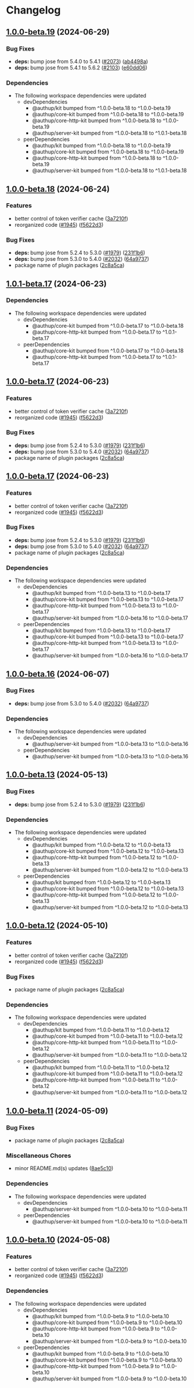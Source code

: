 # Changelog

## [1.0.0-beta.19](https://github.com/authup/authup/compare/v1.0.0-beta.18...v1.0.0-beta.19) (2024-06-29)


### Bug Fixes

* **deps:** bump jose from 5.4.0 to 5.4.1 ([#2073](https://github.com/authup/authup/issues/2073)) ([ab4498a](https://github.com/authup/authup/commit/ab4498a26c29b7c9824a4c120770e5faea721da3))
* **deps:** bump jose from 5.4.1 to 5.6.2 ([#2103](https://github.com/authup/authup/issues/2103)) ([e60dd06](https://github.com/authup/authup/commit/e60dd06aadac1fc945a6f984950b71910cdcdb61))


### Dependencies

* The following workspace dependencies were updated
  * devDependencies
    * @authup/kit bumped from ^1.0.0-beta.18 to ^1.0.0-beta.19
    * @authup/core-kit bumped from ^1.0.0-beta.18 to ^1.0.0-beta.19
    * @authup/core-http-kit bumped from ^1.0.0-beta.18 to ^1.0.0-beta.19
    * @authup/server-kit bumped from ^1.0.0-beta.18 to ^1.0.1-beta.18
  * peerDependencies
    * @authup/kit bumped from ^1.0.0-beta.18 to ^1.0.0-beta.19
    * @authup/core-kit bumped from ^1.0.0-beta.18 to ^1.0.0-beta.19
    * @authup/core-http-kit bumped from ^1.0.0-beta.18 to ^1.0.0-beta.19
    * @authup/server-kit bumped from ^1.0.0-beta.18 to ^1.0.1-beta.18

## [1.0.0-beta.18](https://github.com/authup/authup/compare/v1.0.0-beta.18...v1.0.0-beta.18) (2024-06-24)


### Features

* better control of token verifier cache ([3a7210f](https://github.com/authup/authup/commit/3a7210fb3179b5fd48e792f7874fab6c981224d0))
* reorganized code ([#1945](https://github.com/authup/authup/issues/1945)) ([f5622d3](https://github.com/authup/authup/commit/f5622d3d75c83bdbb5e89ef82ae5ce2aa56416e6))


### Bug Fixes

* **deps:** bump jose from 5.2.4 to 5.3.0 ([#1979](https://github.com/authup/authup/issues/1979)) ([231f1b6](https://github.com/authup/authup/commit/231f1b6dde1e9567b2586ff77ab05867c51d416e))
* **deps:** bump jose from 5.3.0 to 5.4.0 ([#2032](https://github.com/authup/authup/issues/2032)) ([64a9737](https://github.com/authup/authup/commit/64a9737b7317e9dfb04d8b542dad29e495306289))
* package name of plugin packages ([2c8a5ca](https://github.com/authup/authup/commit/2c8a5cab37b9483af57f94151e9a43b9d4decb10))

## [1.0.1-beta.17](https://github.com/authup/authup/compare/v1.0.0-beta.17...v1.0.1-beta.17) (2024-06-23)


### Dependencies

* The following workspace dependencies were updated
  * devDependencies
    * @authup/core-kit bumped from ^1.0.0-beta.17 to ^1.0.0-beta.18
    * @authup/core-http-kit bumped from ^1.0.0-beta.17 to ^1.0.1-beta.17
  * peerDependencies
    * @authup/core-kit bumped from ^1.0.0-beta.17 to ^1.0.0-beta.18
    * @authup/core-http-kit bumped from ^1.0.0-beta.17 to ^1.0.1-beta.17

## [1.0.0-beta.17](https://github.com/authup/authup/compare/v1.0.0-beta.17...v1.0.0-beta.17) (2024-06-23)


### Features

* better control of token verifier cache ([3a7210f](https://github.com/authup/authup/commit/3a7210fb3179b5fd48e792f7874fab6c981224d0))
* reorganized code ([#1945](https://github.com/authup/authup/issues/1945)) ([f5622d3](https://github.com/authup/authup/commit/f5622d3d75c83bdbb5e89ef82ae5ce2aa56416e6))


### Bug Fixes

* **deps:** bump jose from 5.2.4 to 5.3.0 ([#1979](https://github.com/authup/authup/issues/1979)) ([231f1b6](https://github.com/authup/authup/commit/231f1b6dde1e9567b2586ff77ab05867c51d416e))
* **deps:** bump jose from 5.3.0 to 5.4.0 ([#2032](https://github.com/authup/authup/issues/2032)) ([64a9737](https://github.com/authup/authup/commit/64a9737b7317e9dfb04d8b542dad29e495306289))
* package name of plugin packages ([2c8a5ca](https://github.com/authup/authup/commit/2c8a5cab37b9483af57f94151e9a43b9d4decb10))

## [1.0.0-beta.17](https://github.com/authup/authup/compare/v1.0.0-beta.16...v1.0.0-beta.17) (2024-06-23)


### Features

* better control of token verifier cache ([3a7210f](https://github.com/authup/authup/commit/3a7210fb3179b5fd48e792f7874fab6c981224d0))
* reorganized code ([#1945](https://github.com/authup/authup/issues/1945)) ([f5622d3](https://github.com/authup/authup/commit/f5622d3d75c83bdbb5e89ef82ae5ce2aa56416e6))


### Bug Fixes

* **deps:** bump jose from 5.2.4 to 5.3.0 ([#1979](https://github.com/authup/authup/issues/1979)) ([231f1b6](https://github.com/authup/authup/commit/231f1b6dde1e9567b2586ff77ab05867c51d416e))
* **deps:** bump jose from 5.3.0 to 5.4.0 ([#2032](https://github.com/authup/authup/issues/2032)) ([64a9737](https://github.com/authup/authup/commit/64a9737b7317e9dfb04d8b542dad29e495306289))
* package name of plugin packages ([2c8a5ca](https://github.com/authup/authup/commit/2c8a5cab37b9483af57f94151e9a43b9d4decb10))


### Dependencies

* The following workspace dependencies were updated
  * devDependencies
    * @authup/kit bumped from ^1.0.0-beta.13 to ^1.0.0-beta.17
    * @authup/core-kit bumped from ^1.0.0-beta.13 to ^1.0.0-beta.17
    * @authup/core-http-kit bumped from ^1.0.0-beta.13 to ^1.0.0-beta.17
    * @authup/server-kit bumped from ^1.0.0-beta.16 to ^1.0.0-beta.17
  * peerDependencies
    * @authup/kit bumped from ^1.0.0-beta.13 to ^1.0.0-beta.17
    * @authup/core-kit bumped from ^1.0.0-beta.13 to ^1.0.0-beta.17
    * @authup/core-http-kit bumped from ^1.0.0-beta.13 to ^1.0.0-beta.17
    * @authup/server-kit bumped from ^1.0.0-beta.16 to ^1.0.0-beta.17

## [1.0.0-beta.16](https://github.com/authup/authup/compare/v1.0.0-beta.13...v1.0.0-beta.16) (2024-06-07)


### Bug Fixes

* **deps:** bump jose from 5.3.0 to 5.4.0 ([#2032](https://github.com/authup/authup/issues/2032)) ([64a9737](https://github.com/authup/authup/commit/64a9737b7317e9dfb04d8b542dad29e495306289))


### Dependencies

* The following workspace dependencies were updated
  * devDependencies
    * @authup/server-kit bumped from ^1.0.0-beta.13 to ^1.0.0-beta.16
  * peerDependencies
    * @authup/server-kit bumped from ^1.0.0-beta.13 to ^1.0.0-beta.16

## [1.0.0-beta.13](https://github.com/authup/authup/compare/v1.0.0-beta.12...v1.0.0-beta.13) (2024-05-13)


### Bug Fixes

* **deps:** bump jose from 5.2.4 to 5.3.0 ([#1979](https://github.com/authup/authup/issues/1979)) ([231f1b6](https://github.com/authup/authup/commit/231f1b6dde1e9567b2586ff77ab05867c51d416e))


### Dependencies

* The following workspace dependencies were updated
  * devDependencies
    * @authup/kit bumped from ^1.0.0-beta.12 to ^1.0.0-beta.13
    * @authup/core-kit bumped from ^1.0.0-beta.12 to ^1.0.0-beta.13
    * @authup/core-http-kit bumped from ^1.0.0-beta.12 to ^1.0.0-beta.13
    * @authup/server-kit bumped from ^1.0.0-beta.12 to ^1.0.0-beta.13
  * peerDependencies
    * @authup/kit bumped from ^1.0.0-beta.12 to ^1.0.0-beta.13
    * @authup/core-kit bumped from ^1.0.0-beta.12 to ^1.0.0-beta.13
    * @authup/core-http-kit bumped from ^1.0.0-beta.12 to ^1.0.0-beta.13
    * @authup/server-kit bumped from ^1.0.0-beta.12 to ^1.0.0-beta.13

## [1.0.0-beta.12](https://github.com/authup/authup/compare/v1.0.0-beta.11...v1.0.0-beta.12) (2024-05-10)


### Features

* better control of token verifier cache ([3a7210f](https://github.com/authup/authup/commit/3a7210fb3179b5fd48e792f7874fab6c981224d0))
* reorganized code ([#1945](https://github.com/authup/authup/issues/1945)) ([f5622d3](https://github.com/authup/authup/commit/f5622d3d75c83bdbb5e89ef82ae5ce2aa56416e6))


### Bug Fixes

* package name of plugin packages ([2c8a5ca](https://github.com/authup/authup/commit/2c8a5cab37b9483af57f94151e9a43b9d4decb10))


### Dependencies

* The following workspace dependencies were updated
  * devDependencies
    * @authup/kit bumped from ^1.0.0-beta.11 to ^1.0.0-beta.12
    * @authup/core-kit bumped from ^1.0.0-beta.11 to ^1.0.0-beta.12
    * @authup/core-http-kit bumped from ^1.0.0-beta.11 to ^1.0.0-beta.12
    * @authup/server-kit bumped from ^1.0.0-beta.11 to ^1.0.0-beta.12
  * peerDependencies
    * @authup/kit bumped from ^1.0.0-beta.11 to ^1.0.0-beta.12
    * @authup/core-kit bumped from ^1.0.0-beta.11 to ^1.0.0-beta.12
    * @authup/core-http-kit bumped from ^1.0.0-beta.11 to ^1.0.0-beta.12
    * @authup/server-kit bumped from ^1.0.0-beta.11 to ^1.0.0-beta.12

## [1.0.0-beta.11](https://github.com/authup/authup/compare/v1.0.0-beta.10...v1.0.0-beta.11) (2024-05-09)


### Bug Fixes

* package name of plugin packages ([2c8a5ca](https://github.com/authup/authup/commit/2c8a5cab37b9483af57f94151e9a43b9d4decb10))


### Miscellaneous Chores

* minor README.md(s) updates ([8ae5c10](https://github.com/authup/authup/commit/8ae5c10d178745ad1921dfdaba9c7487944e42c0))


### Dependencies

* The following workspace dependencies were updated
  * devDependencies
    * @authup/server-kit bumped from ^1.0.0-beta.10 to ^1.0.0-beta.11
  * peerDependencies
    * @authup/server-kit bumped from ^1.0.0-beta.10 to ^1.0.0-beta.11

## [1.0.0-beta.10](https://github.com/authup/authup/compare/v1.0.0-beta.9...v1.0.0-beta.10) (2024-05-08)


### Features

* better control of token verifier cache ([3a7210f](https://github.com/authup/authup/commit/3a7210fb3179b5fd48e792f7874fab6c981224d0))
* reorganized code ([#1945](https://github.com/authup/authup/issues/1945)) ([f5622d3](https://github.com/authup/authup/commit/f5622d3d75c83bdbb5e89ef82ae5ce2aa56416e6))


### Dependencies

* The following workspace dependencies were updated
  * devDependencies
    * @authup/kit bumped from ^1.0.0-beta.9 to ^1.0.0-beta.10
    * @authup/core-kit bumped from ^1.0.0-beta.9 to ^1.0.0-beta.10
    * @authup/core-http-kit bumped from ^1.0.0-beta.9 to ^1.0.0-beta.10
    * @authup/server-kit bumped from ^1.0.0-beta.9 to ^1.0.0-beta.10
  * peerDependencies
    * @authup/kit bumped from ^1.0.0-beta.9 to ^1.0.0-beta.10
    * @authup/core-kit bumped from ^1.0.0-beta.9 to ^1.0.0-beta.10
    * @authup/core-http-kit bumped from ^1.0.0-beta.9 to ^1.0.0-beta.10
    * @authup/server-kit bumped from ^1.0.0-beta.9 to ^1.0.0-beta.10
